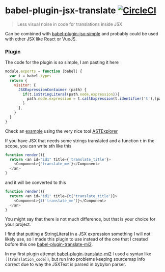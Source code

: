 # babel-plugin-jsx-translate [![CircleCI](https://img.shields.io/circleci/project/hrgdavor/babel-plugin-jsx-translate.svg?maxAge=2592011)](https://circleci.com/gh/hrgdavor/babel-plugin-jsx-translate)

> Less visual noise in code for translations inside JSX

Can be combined with [babel-plugin-jsx-simple](https://github.com/hrgdavor/babel-plugin-jsx-simple)
and probably could be used with other JSX like React or VueJS.

### Plugin

The code for the plugin is so simple, I am pasting it here

``` js
module.exports = function (babel) {
  var t = babel.types
  return {
    visitor: {
      JSXExpressionContainer (path) {
        if(t.isStringLiteral(path.node.expression)){
          path.node.expression = t.callExpression(t.identifier('t'),[path.node.expression]);
        }
      },
    }
  }
}
```

Check an [example](http://astexplorer.net/#/gist/ed60b4743288670c35e5a490e1835b31/1f55992a8284d29b898d0fb85a6caa80ef608f17) 
using the very nice tool [ASTExplorer](http://astexplorer.net)

If you have JSX that needs some strings translated and a function `t` in the scope, you can write sth like this

``` js
function render(){ 
  return <an id="id1" title={'translate_title'}>
    <Component>{'translate_me'}</Component>
  </an>
}
```

and it will be converted to this

``` js
function render(){ 
  return <an id="id1" title={t('translate_title')}>
    <Component>{t('translate_me')}</Component>
  </an>
}
```

You might say that there is not much difference, but that is your choice for your project.

I find that putting a StringLiteral in a JSX expression something I will not likely use,
so I made this plugin to use instead of the one that I created bofore this one 
[babel-plugin-translate-mi2](https://github.com/hrgdavor/babel-plugin-translate-mi2).

In my first plugin attempt [babel-plugin-translate-mi2](https://github.com/hrgdavor/babel-plugin-translate-mi2) 
I used a syntax like `[[translation_code]]`, but run into problems keeping sourcemap
info correct due to way the JSXText is parsed in bybylon parser.

